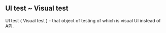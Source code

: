 ## UI test ~ Visual test

UI test ( Visual test ) - that object of testing of which is visual UI instead of API.
